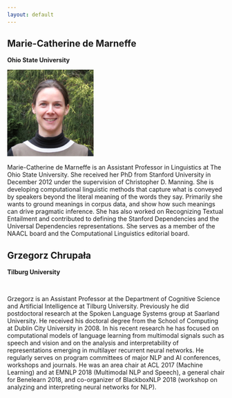 ```yaml
---
layout: default
---
```


## Marie-Catherine de Marneffe

**Ohio State University**

<block class="image"><img width="200px" src="images/marie.jpg" alt="" /></block>

Marie-Catherine de Marneffe is an Assistant Professor in Linguistics at The Ohio State University. She received her PhD from Stanford University in December 2012 under the supervision of Christopher D. Manning. She is developing computational linguistic methods that capture what is conveyed by speakers beyond the literal meaning of the words they say. Primarily she wants to ground meanings in corpus data, and show how such meanings can drive pragmatic inference. She has also worked on Recognizing Textual Entailment and contributed to defining the Stanford Dependencies and the Universal Dependencies representations. She serves as a member of the NAACL board and the Computational Linguistics editorial board.

## Grzegorz Chrupała

**Tilburg University**

<block class="image"><img width="200px" src="http://grzegorz.chrupala.me/me.jpg" alt="" /></block>

Grzegorz is an Assistant Professor at the Department of Cognitive Science and Artificial Intelligence at Tilburg University. Previously he did postdoctoral research at the Spoken Language Systems group at Saarland University. He received his doctoral degree from the School of Computing at Dublin City University in 2008. In his recent research he has focused on computational models of language learning from multimodal signals such as speech and vision and on the analysis and interpretability of representations emerging in multilayer recurrent neural networks. He regularly serves on program committees of major NLP and AI conferences, workshops and journals. He was an area chair at ACL 2017 (Machine Learning) and at EMNLP 2018 (Multimodal NLP and Speech), a general chair for Benelearn 2018, and co-organizer of BlackboxNLP 2018 (workshop on analyzing and interpreting neural networks for NLP).


